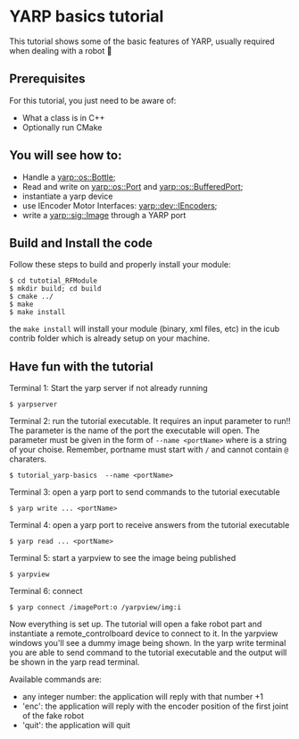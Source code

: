 # YARP basics tutorial

This tutorial shows some of the basic features of YARP, usually required when dealing with a robot :robot:

## Prerequisites

For this tutorial, you just need to be aware of:
- What a class is in C++
- Optionally run CMake

## You will see how to:
- Handle a [yarp::os::Bottle](http://www.yarp.it/classyarp_1_1os_1_1Bottle.html);
- Read and write on [yarp::os::Port](http://www.yarp.it/classyarp_1_1os_1_1Port.html) and [yarp::os::BufferedPort](http://www.yarp.it/classyarp_1_1os_1_1BufferedPort.html); 
- instantiate a yarp device
- use IEncoder Motor Interfaces: [yarp::dev::IEncoders](http://www.yarp.it/classyarp_1_1dev_1_1IEncoders.html);
- write a [yarp::sig::Image](http://www.yarp.it/classyarp_1_1sig_1_1Image.html) through a YARP port


## Build and Install the code
Follow these steps to build and properly install your module: 
```
$ cd tutotial_RFModule
$ mkdir build; cd build
$ cmake ../
$ make
$ make install
```
the `make install` will install your module (binary, xml files, etc) in the icub contrib folder which is already setup on your machine. 

## Have fun with the tutorial

Terminal 1: Start the yarp server if not already running
```
$ yarpserver
```

Terminal 2: run the tutorial executable. It requires an input parameter to run!!
The parameter is the name of the port the executable will open. The parameter must be given in the form of `--name <portName>` where <portName> is a string of your choise. Remember, portname must start with `/` and cannot contain `@` charaters.
```
$ tutorial_yarp-basics  --name <portName>
```

Terminal 3: open a yarp port to send commands to the tutorial executable
```
$ yarp write ... <portName>
```

Terminal 4: open a yarp port to receive answers from the tutorial executable
```
$ yarp read ... <portName>
```

Terminal 5: start a yarpview to see the image being published
```
$ yarpview
```

Terminal 6: connect 
```
$ yarp connect /imagePort:o /yarpview/img:i
```

Now everything is set up. The tutorial will open a fake robot part and instantiate a remote_controlboard device to connect to it. In the yarpview windows you'll see a dummy image being shown.
In the yarp write terminal you are able to send command to the tutorial executable and the output will be shown in the yarp read terminal.

Available commands are:
- any integer number: the application will reply with that number +1
- 'enc': the application will reply with the encoder position of the first joint of the fake robot
- 'quit': the application will quit

